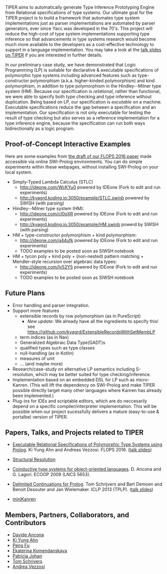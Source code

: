 TIPER aims to automatically generate
Type Inference Prototyping Engine from Relational specifications of
type systems. Our ultimate goal for the TIPER project is to build a framework
that automates type system implementations just as parser implementations are
automated by parser generators, ever since Yacc was developed in the 70's.
This project will reduce the high-cost of type system implementations supporting
type inference so that advancements in type systems research would become much
more available to the developers as a cost-effective technology to support in
a language implementation. You may take a look at
the [talk slides on TIPER](http://slides.com/kyagrd/tiperdundee) if you are
interested in further details.

In our preliminary case study, we have demonstrated that Logic Programming (LP) is suitable for declarative & executable specifications of polymorphic type systems including advanced features such as type-constructor polymorphism (a.k.a. higher-kinded polymorphism) and kind polymorphism, in addition to type polymorphism in the Hindley--Milner type system (HM). Because our specification is _relational_, rather than functional, we were able to specify both type checking and type inference without duplication. Being based on LP, our specification is _excutable_ on a machine. Executable specifications reduce the gap between a specification and an implementation. Our specification is not only executable for testing the result of type checking but also serves as a reference implementation for a type inference engine, because the specification can run both ways bidirectionally as a logic program.

## Proof-of-Concept Interactive Examples
Here are some examples from [the draft of our FLOPS 2016 paper](https://www.sharelatex.com/project/557756cfdfb75ebd54bf5807) made
accessible via online SWI-Prolog environments. You can do simple experiments within these webpages, without installing SWI-Prolog on your local system.

* Simply-Typed Lambda Calculus (STLC)
  - http://ideone.com/WcKYu0
    powered by IDEone (Fork to edit and run experiments)
  - http://kyagrd.koding.io:3050/example/STLC.swinb
    powered by SWISH (with parsing)
* Hindley--Milner type system (HM):
  - http://ideone.com/cI0oXR
    powered by IDEone (Fork to edit and run experiments)
  - http://kyagrd.koding.io:3050/example/HM.swinb
    powerd by SWISH (with parsing)
* HM + type-constructor polymorphism + kind polymorphism:
  - http://ideone.com/q44ufk
    powered by IDEone (Fork to edit and run experiments)
  - TODO examples to be posted soon as SIWSH notebook
* HM + tycon poly + kind poly + (non-nested) pattern matching + Mendler-style recursion over algebraic data types:
  - http://ideone.com/Iv52Y5
    powered by IDEone (Fork to edit and run experiments)
  - TODO examples to be posted soon as SIWSH notebook

## Future Plans
* Error handling and parser integration.
* Support more features
  - extensible records by row polymorphism (as in PureScript)
    - *New update*: We already have all the ingredients to specify this!
    see https://github.com/kyagrd/ExtensibleRecordsWithSetMembLP
  - term indices (as in Nax)
  - Generalized Algebraic Data Type(GADT)s
  - qualified types such as type classes
  - null-handling (as in Kotlin)
  - measures of unit
  - ... (and maybe more)
* Research/case-study on alternative LP semantics including S-resolution, which may be better suited for type checking/inference.
* Implementation based on an embedded DSL for LP such as micro-Kanren. (This will lift the dependency on SWI-Prolog and make TIPER possible directly target many other languages where Kanren has already been implemented.)
* Plug-ins for IDEs and scriptable editors, which are do neccesarily depend on a specific compiler/interpreter implementation.  This will be possible when our project sucessfully delivers a mature (easy-to-use & portalbe) version of TIPER.

## Papers, Talks, and Projects related to TIPER
* [Executable Relational Specifications of Polymorphic Type Systems using Prolog](https://www.sharelatex.com/project/557756cfdfb75ebd54bf5807).
  Ki Yung Ahn and Andreas Vezzosi. FLOPS 2016.
  ([talk slides](http://slides.com/kyagrd/tiperdundee))

* [Structural Resolution](http://staff.computing.dundee.ac.uk/katya/CoALP/)

* [Coinductive type systems for object-oriented languages](http://www.disi.unige.it/person/AnconaD/papers/Types_abstracts.html#AL-ECOOP09).
  D. Ancona and G. Lagori. ECOOP 2009 (LNCS 5653).

* [Delimited Continuations for Prolog](http://people.cs.kuleuven.be/~tom.schrijvers/portfolio/iclp2013.html).
  Tom Schrijvers and Bart Demoen and Benoit Desouter and Jan Wielemaker.
  ICLP 2013 (TPLP).
  ([talk slides](http://www-ps.informatik.uni-kiel.de/kdpd2013/talks/schrijvers.pdf))

* [miniKanren](http://miniKanren.org/)

## Members, Partners, Collaborators, and Contributors
* [Davide Ancona](http://www.disi.unige.it/person/AnconaD/)
* [Ki Yung Ahn](http://kyagrd.github.io/)
* [Peng Fu](http://staff.computing.dundee.ac.uk/pengfu/)
* [Ekaterina Komendanskaya](http://staff.computing.dundee.ac.uk/katya/)
* [Patricia Johan](http://cs.appstate.edu/~johannp/)
* [Tom Schrivers](http://people.cs.kuleuven.be/~tom.schrijvers/)
* [Andrea Vezzosi](http://www.cse.chalmers.se/~vezzosi/)
